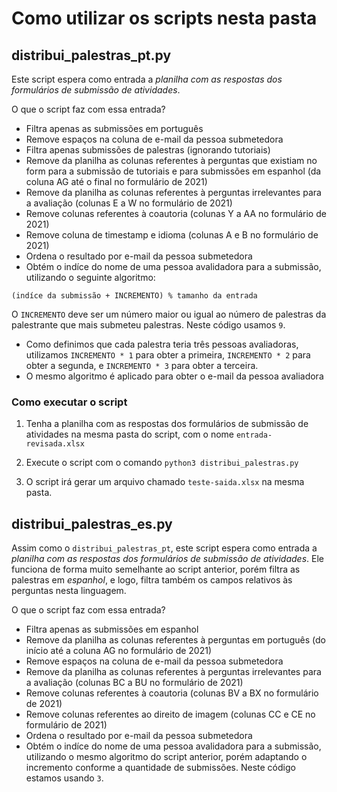 # Como utilizar os scripts nesta pasta

## distribui_palestras_pt.py

Este script espera como entrada a *planilha com as respostas dos formulários de submissão de atividades*.

O que o script faz com essa entrada?
- Filtra apenas as submissões em português
- Remove espaços na coluna de e-mail da pessoa submetedora
- Filtra apenas submissões de palestras (ignorando tutoriais)
- Remove da planilha as colunas referentes à perguntas que existiam no form para a submissão de tutoriais e para submissões em espanhol (da coluna AG até o final no formulário de 2021)
- Remove da planilha as colunas referentes à perguntas irrelevantes para a avaliação (colunas E a W no formulário de 2021)
- Remove colunas referentes à coautoria (colunas Y a AA no formulário de 2021)
- Remove coluna de timestamp e idioma (colunas A e B no formulário de 2021)
- Ordena o resultado por e-mail da pessoa submetedora
- Obtém o indíce do nome de uma pessoa avalidadora para a submissão, utilizando o seguinte algoritmo:

```
(indíce da submissão + INCREMENTO) % tamanho da entrada
```

O `INCREMENTO` deve ser um número maior ou igual ao número de palestras da palestrante que mais submeteu palestras. Neste código usamos `9`.

- Como definimos que cada palestra teria três pessoas avaliadoras, utilizamos `INCREMENTO * 1` para obter a primeira, `INCREMENTO * 2` para obter a segunda, e `INCREMENTO * 3` para obter a terceira.
- O mesmo algoritmo é aplicado para obter o e-mail da pessoa avaliadora

### Como executar o script

1. Tenha a planilha com as respostas dos formulários de submissão de atividades na mesma pasta do script, com o nome `entrada-revisada.xlsx`

2. Execute o script com o comando `python3 distribui_palestras.py`

3. O script irá gerar um arquivo chamado `teste-saida.xlsx` na mesma pasta.

## distribui_palestras_es.py

Assim como o `distribui_palestras_pt`, este script espera como entrada a *planilha com as respostas dos formulários de submissão de atividades*. Ele funciona de forma muito semelhante ao script anterior, porém filtra as palestras em *espanhol*, e logo, filtra também os campos relativos às perguntas nesta linguagem.

O que o script faz com essa entrada?
- Filtra apenas as submissões em espanhol
- Remove da planilha as colunas referentes à perguntas em português (do início até a coluna AG no formulário de 2021)
- Remove espaços na coluna de e-mail da pessoa submetedora
- Remove da planilha as colunas referentes à perguntas irrelevantes para a avaliação (colunas BC a BU no formulário de 2021)
- Remove colunas referentes à coautoria (colunas BV a BX no formulário de 2021)
- Remove colunas referentes ao direito de imagem (colunas CC e CE no formulário de 2021)
- Ordena o resultado por e-mail da pessoa submetedora
- Obtém o indíce do nome de uma pessoa avalidadora para a submissão, utilizando o mesmo algoritmo do script anterior, porém adaptando o incremento conforme a quantidade de submissões. Neste código estamos usando `3`.